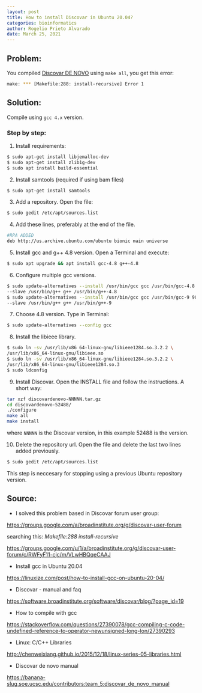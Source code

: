 ```yaml
---
layout: post
title: How to install Discovar in Ubuntu 20.04?
categories: bioinformatics
author: Rogelio Prieto Alvarado
date: March 25, 2021
---
```


## Problem:
You compiled [Discovar DE NOVO](https://software.broadinstitute.org/software/discovar/blog/?page_id=14) using ```make all```, you get this error:

```bash
make: *** [Makefile:288: install-recursive] Error 1
```

## Solution:
Compile using ```gcc 4.x``` version.


### Step by step:

1. Install requirements:
```bash
$ sudo apt-get install libjemalloc-dev
$ sudo apt-get install zlib1g-dev
$ sudo apt install build-essential
```

2. Install samtools (required if using bam files)
```bash
$ sudo apt-get install samtools
```


3. Add a repository. Open the file:
```bash
$ sudo gedit /etc/apt/sources.list
```

4. Add these lines, preferably at the end of the file.
```bash
#RPA ADDED
deb http://us.archive.ubuntu.com/ubuntu bionic main universe
```

5. Install gcc and g++ 4.8 version. Open a Terminal and execute:
```bash
$ sudo apt upgrade && apt install gcc-4.8 g++-4.8
```

6. Configure multiple gcc versions.
```bash
$ sudo update-alternatives --install /usr/bin/gcc gcc /usr/bin/gcc-4.8 40 \
--slave /usr/bin/g++ g++ /usr/bin/g++-4.8
$ sudo update-alternatives --install /usr/bin/gcc gcc /usr/bin/gcc-9 90 \
--slave /usr/bin/g++ g++ /usr/bin/g++-9 
```

7. Choose 4.8 version. Type in Terminal:
```bash
$ sudo update-alternatives --config gcc
```

8. Install the libieee library.
```bash
$ sudo ln -sv /usr/lib/x86_64-linux-gnu/libieee1284.so.3.2.2 \
/usr/lib/x86_64-linux-gnu/libieee.so
$ sudo ln -sv /usr/lib/x86_64-linux-gnu/libieee1284.so.3.2.2 \
/usr/lib/x86_64-linux-gnu/libieee1284.so.3
$ sudo ldconfig
```

9. Install Discovar. Open the INSTALL file and follow the instructions. A short way:
```bash
tar xzf discovardenovo-NNNNN.tar.gz
cd discovardenovo-52488/
./configure
make all
make install
```
where ```NNNNN``` is the Discovar version, in this example 52488 is the version.

10. Delete the repository url. Open the file and delete the last two lines added previously.
```bash
$ sudo gedit /etc/apt/sources.list
``` 
This step is neccesary for stopping using a previous Ubuntu repository version. 

## Source:
- I solved this problem based in Discovar forum user group:

<https://groups.google.com/a/broadinstitute.org/g/discovar-user-forum>

searching this: _Makefile:288 install-recursive_

<https://groups.google.com/u/1/a/broadinstitute.org/g/discovar-user-forum/c/RWFyF11-cjc/m/VLwHBQqeCAAJ>

- Install gcc in Ubuntu 20.04

<https://linuxize.com/post/how-to-install-gcc-on-ubuntu-20-04/>

- Discovar - manual and faq

<https://software.broadinstitute.org/software/discovar/blog/?page_id=19>

- How to compile with gcc

<https://stackoverflow.com/questions/27390078/gcc-compiling-c-code-undefined-reference-to-operator-newunsigned-long-lon/27390293>

- Linux: C/C++ Libraries

<http://chenweixiang.github.io/2015/12/18/linux-series-05-libraries.html>

- Discovar de novo manual

<https://banana-slug.soe.ucsc.edu/contributors:team_5:discovar_de_novo_manual>